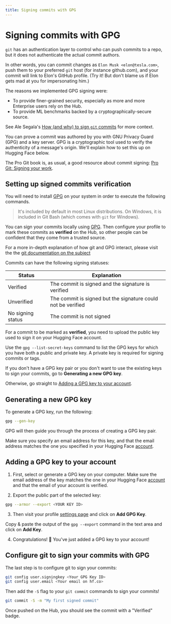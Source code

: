 ```yaml
---
title: Signing commits with GPG
---
```


<h1>Signing commits with GPG</h1>

`git` has an authentication layer to control who can push commits to a repo, but it does not authenticate the actual commit authors.

In other words, you can commit changes as `Elon Musk <elon@tesla.com>`, push them to your preferred `git` host (for instance github.com), and your commit will link to Elon's GitHub profile. (Try it! But don't blame us if Elon gets mad at you for impersonating him.)

The reasons we implemented GPG signing were:
- To provide finer-grained security, especially as more and more Enterprise users rely on the Hub.
- To provide ML benchmarks backed by a cryptographically-secure source.

See Ale Segala's [How (and why) to sign `git` commits](https://withblue.ink/2020/05/17/how-and-why-to-sign-git-commits.html) for more context.

You can prove a commit was authored by you with GNU Privacy Guard (GPG) and a key server. GPG is a cryptographic tool used to verify the authenticity of a message's origin. We'll explain how to set this up on Hugging Face below.

The Pro Git book is, as usual, a good resource about commit signing: [Pro Git: Signing your work](https://git-scm.com/book/en/v2/Git-Tools-Signing-Your-Work).

## Setting up signed commits verification

You will need to install [GPG](https://gnupg.org/) on your system in order to execute the following commands.
> It's included by default in most Linux distributions.
> On Windows, it is included in Git Bash (which comes with `git` for Windows).

You can sign your commits locally using [GPG](https://gnupg.org/).
Then configure your profile to mark these commits as **verified** on the Hub,
so other people can be confident that they come from a trusted source.

For a more in-depth explanation of how git and GPG interact, please visit the the [git documentation on the subject](https://git-scm.com/book/en/v2/Git-Tools-Signing-Your-Work)

Commits can have the following signing statuses:

| Status            | Explanation                                                  |
| ----------------- | ------------------------------------------------------------ |
| Verified          | The commit is signed and the signature is verified           |
| Unverified        | The commit is signed but the signature could not be verified |
| No signing status | The commit is not signed                                     |

For a commit to be marked as **verified**, you need to upload the public key used to sign it on your Hugging Face account.

Use the `gpg --list-secret-keys` command to list the GPG keys for which you have both a public and private key.
A private key is required for signing commits or tags.

If you don't have a GPG key pair or you don't want to use the existing keys to sign your commits, go to **Generating a new GPG key**.

Otherwise, go straight to  [Adding a GPG key to your account](#adding-a-gpg-key-to-your-account).

## Generating a new GPG key

To generate a GPG key, run the following:

```bash
gpg --gen-key
```

GPG will then guide you through the process of creating a GPG key pair.

Make sure you specify an email address for this key, and that the email address matches the one you specified in your Hugging Face [account](https://huggingface.co/settings/account).

## Adding a GPG key to your account

1. First, select or generate a GPG key on your computer. Make sure the email address of the key matches the one in your Hugging Face [account](https://huggingface.co/settings/account) and that the email of your account is verified.

2. Export the public part of the selected key:

```bash
gpg --armor --export <YOUR KEY ID>
```

3. Then visit your profile [settings page](https://huggingface.co/settings/keys) and click on **Add GPG Key**.

Copy & paste the output of the `gpg --export` command in the text area and click on **Add Key**.

4. Congratulations! 🎉  You've just added a GPG key to your account!

## Configure git to sign your commits with GPG

The last step is to configure git to sign your commits:

```bash
git config user.signingkey <Your GPG Key ID>
git config user.email <Your email on hf.co>
```

Then add the `-S` flag to your `git commit` commands to sign your commits!

```bash
git commit -S -m "My first signed commit"
```

Once pushed on the Hub, you should see the commit with a "Verified" badge.